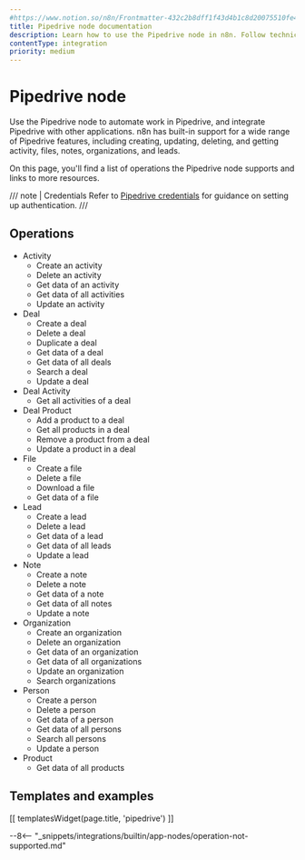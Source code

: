 ```yaml
---
#https://www.notion.so/n8n/Frontmatter-432c2b8dff1f43d4b1c8d20075510fe4
title: Pipedrive node documentation
description: Learn how to use the Pipedrive node in n8n. Follow technical documentation to integrate Pipedrive node into your workflows.
contentType: integration
priority: medium
---
```


# Pipedrive node

Use the Pipedrive node to automate work in Pipedrive, and integrate Pipedrive with other applications. n8n has built-in support for a wide range of Pipedrive features, including creating, updating, deleting, and getting activity, files, notes, organizations, and leads. 

On this page, you'll find a list of operations the Pipedrive node supports and links to more resources.

/// note | Credentials
Refer to [Pipedrive credentials](/integrations/builtin/credentials/pipedrive/) for guidance on setting up authentication. 
///

## Operations

* Activity
    * Create an activity
    * Delete an activity
    * Get data of an activity
    * Get data of all activities
    * Update an activity
* Deal
    * Create a deal
    * Delete a deal
    * Duplicate a deal
    * Get data of a deal
    * Get data of all deals
    * Search a deal
    * Update a deal
* Deal Activity
    * Get all activities of a deal
* Deal Product
    * Add a product to a deal
    * Get all products in a deal
    * Remove a product from a deal
    * Update a product in a deal
* File
    * Create a file
    * Delete a file
    * Download a file
    * Get data of a file
* Lead
    * Create a lead
    * Delete a lead
    * Get data of a lead
    * Get data of all leads
    * Update a lead
* Note
    * Create a note
    * Delete a note
    * Get data of a note
    * Get data of all notes
    * Update a note
* Organization
    * Create an organization
    * Delete an organization
    * Get data of an organization
    * Get data of all organizations
    * Update an organization
    * Search organizations
* Person
    * Create a person
    * Delete a person
    * Get data of a person
    * Get data of all persons
    * Search all persons
    * Update a person
* Product
    * Get data of all products

## Templates and examples

<!-- see https://www.notion.so/n8n/Pull-in-templates-for-the-integrations-pages-37c716837b804d30a33b47475f6e3780 -->
[[ templatesWidget(page.title, 'pipedrive') ]]

--8<-- "_snippets/integrations/builtin/app-nodes/operation-not-supported.md"
